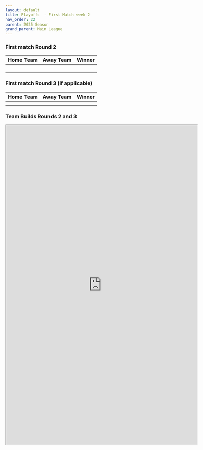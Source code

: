 ```yaml
---
layout: default
title: Playoffs  - First Match week 2
nav_order: 22
parent: 2025 Season
grand_parent: Main League
---
```


### First match Round 2

| Home Team | Away Team            | Winner                |
|:----------|:---------------------|:----------------------|
|    |  |   |
|         |               |                |
|     |                |                 |
|    |          |          |

### First match Round 3 (if applicable)

| Home Team             | Away Team  | Winner       |
|:----------------------|:-----------|:-------------|
|   |     |       |
|                |          |       |


### Team Builds Rounds 2 and 3


<iframe width=600 height=1000 scrolling="yes"  src="https://docs.google.com/document/d/e/2PACX-1vT_3VX6PQ5iTSZQXwZ3WYhiJgHz7og80rioJEZJqxWiCY4PaNCEoSnI96MnoRjmigvKGBjL9gyNhSBu/pub?embedded=true"></iframe>